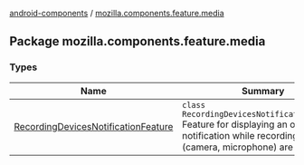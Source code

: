 [android-components](../index.md) / [mozilla.components.feature.media](./index.md)

## Package mozilla.components.feature.media

### Types

| Name | Summary |
|---|---|
| [RecordingDevicesNotificationFeature](-recording-devices-notification-feature/index.md) | `class RecordingDevicesNotificationFeature`<br>Feature for displaying an ongoing notification while recording devices (camera, microphone) are used. |

